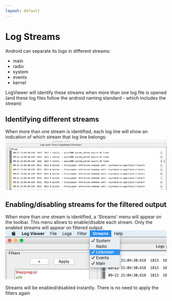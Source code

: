 ```yaml
---
layout: default
---
```


# Log Streams
Android can separate its logs in different streams:
* main
* radio
* system
* events
* kernel

LogViewer will identify these streams when more than one log file is opened (and these log files follow the android naming standard - which includes the stream)

## Identifying different streams
When more than one stream is identified, each log line will show an indication of which stream that log line belongs:
![Stream Indication](images/StreamIndication.png)

## Enabling/disabling streams for the filtered output
When more than one stream is identified, a 'Streams' menu will appear on the toolbar. This menu allows to enable/disable each stream. Only the enabled streams will appear on filtered output.
![Stream Indication](images/SelectingStreams.png)

Streams will be enabled/disabled instantly. There is no need to apply the filters again